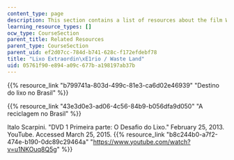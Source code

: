 ```yaml
---
content_type: page
description: This section contains a list of resources about the film Waste Land.
learning_resource_types: []
ocw_type: CourseSection
parent_title: Related Resources
parent_type: CourseSection
parent_uid: ef2d07cc-784d-b741-628c-f172efdebf78
title: "Lixo Extraordin\xE1rio / Waste Land"
uid: 05761f90-e894-a09c-677b-a198197ab37b
---
```


{{% resource_link "b799741a-803d-499c-81e3-ca6d02e46939" "Destino do lixo no Brasil" %}}

{{% resource_link "43e3d0e3-ad06-4c56-84b9-b056dfa9d050" "A reciclagem no Brasil" %}}

Italo Scarpini. "DVD 1 Primeira parte: O Desafio do Lixo." February 25, 2013. YouTube. Accessed March 25, 2015. {{% resource_link "b8c244b0-a7f2-474e-b190-0dc89c29464a" "https://www.youtube.com/watch?v=u1NKOuq8Q5g" %}}